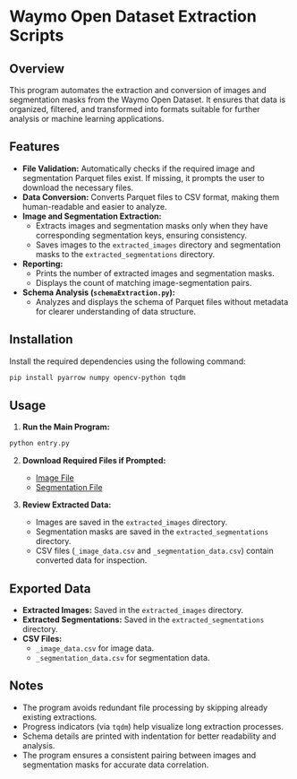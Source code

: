 
# Waymo Open Dataset Extraction Scripts

## Overview
This program automates the extraction and conversion of images and segmentation masks from the Waymo Open Dataset. It ensures that data is organized, filtered, and transformed into formats suitable for further analysis or machine learning applications.

## Features
- **File Validation:** Automatically checks if the required image and segmentation Parquet files exist. If missing, it prompts the user to download the necessary files.
- **Data Conversion:** Converts Parquet files to CSV format, making them human-readable and easier to analyze.
- **Image and Segmentation Extraction:**
  - Extracts images and segmentation masks only when they have corresponding segmentation keys, ensuring consistency.
  - Saves images to the `extracted_images` directory and segmentation masks to the `extracted_segmentations` directory.
- **Reporting:**
  - Prints the number of extracted images and segmentation masks.
  - Displays the count of matching image-segmentation pairs.
- **Schema Analysis (`schemaExtraction.py`):**
  - Analyzes and displays the schema of Parquet files without metadata for clearer understanding of data structure.

## Installation
Install the required dependencies using the following command:

```bash
pip install pyarrow numpy opencv-python tqdm
```

## Usage
1. **Run the Main Program:**

```bash
python entry.py
```

2. **Download Required Files if Prompted:**
   - [Image File](https://storage.googleapis.com/waymo_open_dataset_v_2_0_1/validation/camera_image/1024360143612057520_3580_000_3600_000.parquet)
   - [Segmentation File](https://storage.googleapis.com/waymo_open_dataset_v_2_0_1/validation/camera_segmentation/1024360143612057520_3580_000_3600_000.parquet)

3. **Review Extracted Data:**
   - Images are saved in the `extracted_images` directory.
   - Segmentation masks are saved in the `extracted_segmentations` directory.
   - CSV files (`_image_data.csv` and `_segmentation_data.csv`) contain converted data for inspection.

## Exported Data
- **Extracted Images:** Saved in the `extracted_images` directory.
- **Extracted Segmentations:** Saved in the `extracted_segmentations` directory.
- **CSV Files:**
  - `_image_data.csv` for image data.
  - `_segmentation_data.csv` for segmentation data.

## Notes
- The program avoids redundant file processing by skipping already existing extractions.
- Progress indicators (via `tqdm`) help visualize long extraction processes.
- Schema details are printed with indentation for better readability and analysis.
- The program ensures a consistent pairing between images and segmentation masks for accurate data correlation.
